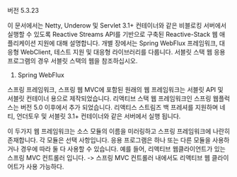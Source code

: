 버전 5.3.23

이 문서에서는 Netty, Underow 및 Servlet 3.1+ 컨테이너와 같은 비블로킹 서버에서 실행할 수 있도록 Reactive Streams API를 기반으로 구축된 Reactive-Stack 웹 애플리케이션 지원에 대해 설명합니다. 개별 장에서는 Spring WebFlux 프레임워크, 대응형 WebClient, 테스트 지원 및 대응형 라이브러리를 다룹니다. 서블릿 스택 웹 응용 프로그램의 경우 서블릿 스택의 웹을 참조하십시오.

1. Spring WebFlux

스프링 프레임워크, 스프링 웹 MVC에 포함된 원래의 웹 프레임워크는 서블릿 API 및 서블릿 컨테이너 용으로 제작되었습니다. 리액티브 스택 웹 프레임워크인 스프링 웹플럭스는 버전 5.0 이후에서 추가 되었습니다. 리액티스 스트림즈 백 프레셔를 지원하며 네티, 언더토우 및 서블릿 3.1+ 컨테이너와 같은 서버에서 실행 됩니다.

이 두가지 웹 프레임워크는 소스 모듈의 이름을 미러링하고 스프링 프레임워크에 나란히 존재합니다. 각 모듈은 선택 사항입니다. 응용 프로그램은 하나 또는 다른 모듈을 사용하거나 경우에 따라 둘 다 사용할 수 있습니다. 예를 들어, 리액티브 웹클라이언트가 있는 스프링 MVC 컨트롤러 입니다.
-> 스프링 MVC 컨트롤러 내에서도 리액티브 웹 클라이어트가 사용 가능하다.
